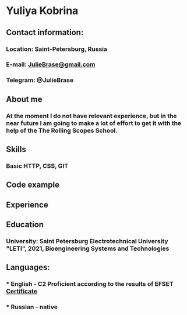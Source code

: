 # **Yuliya Kobrina**

## **Contact information:**
### **Location:** Saint-Petersburg, Russia
### **E-mail:** JulieBrase@gmail.com
### **Telegram:** @JulieBrase

## **About me**
### At the moment I do not have relevant experience, but in the near future I am going to make a lot of effort to get it with the help of the The Rolling Scopes School.

## **Skills**
### Basic HTTP, CSS, GIT

## **Code example**

## **Experience**

## **Education**
### **University:** Saint Petersburg Electrotechnical University "LETI", 2021, Bioengineering Systems and Technologies

## **Languages:**
### * **English** - C2 Proficient according to the results of EFSET [Certificate](https://www.efset.org/cert/9oybM4)
### * **Russian** - native